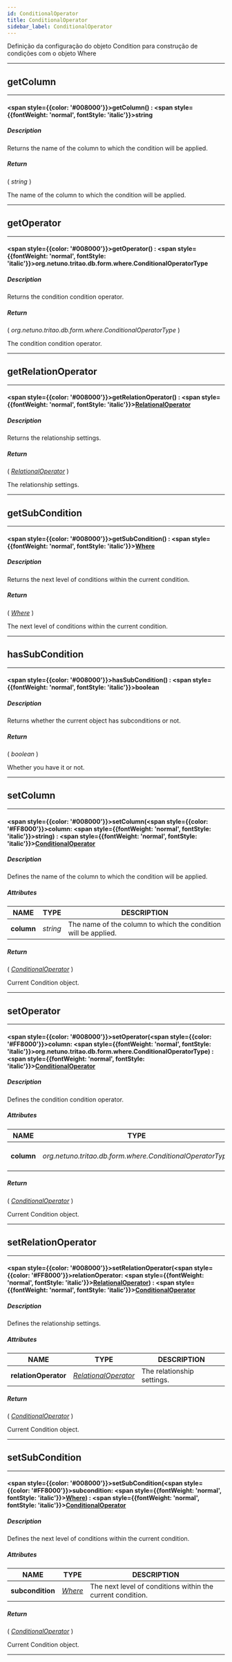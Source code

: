 ```yaml
---
id: ConditionalOperator
title: ConditionalOperator
sidebar_label: ConditionalOperator
---
```


Definição da configuração do objeto Condition para construção de condições com o objeto Where

---

## getColumn

---

#### <span style={{color: '#008000'}}>getColumn</span>() : <span style={{fontWeight: 'normal', fontStyle: 'italic'}}>string</span>
##### Description

Returns the name of the column to which the condition will be applied.

##### Return

( _string_ )

The name of the column to which the condition will be applied.

---

## getOperator

---

#### <span style={{color: '#008000'}}>getOperator</span>() : <span style={{fontWeight: 'normal', fontStyle: 'italic'}}>org.netuno.tritao.db.form.where.ConditionalOperatorType</span>
##### Description

Returns the condition condition operator.

##### Return

( _org.netuno.tritao.db.form.where.ConditionalOperatorType_ )

The condition condition operator.

---

## getRelationOperator

---

#### <span style={{color: '#008000'}}>getRelationOperator</span>() : <span style={{fontWeight: 'normal', fontStyle: 'italic'}}>[RelationalOperator](../objects/RelationalOperator)</span>
##### Description

Returns the relationship settings.

##### Return

( _[RelationalOperator](../objects/RelationalOperator)_ )

The relationship settings.

---

## getSubCondition

---

#### <span style={{color: '#008000'}}>getSubCondition</span>() : <span style={{fontWeight: 'normal', fontStyle: 'italic'}}>[Where](../objects/Where)</span>
##### Description

Returns the next level of conditions within the current condition.

##### Return

( _[Where](../objects/Where)_ )

The next level of conditions within the current condition.

---

## hasSubCondition

---

#### <span style={{color: '#008000'}}>hasSubCondition</span>() : <span style={{fontWeight: 'normal', fontStyle: 'italic'}}>boolean</span>
##### Description

Returns whether the current object has subconditions or not.

##### Return

( _boolean_ )

Whether you have it or not.

---

## setColumn

---

#### <span style={{color: '#008000'}}>setColumn</span>(<span style={{color: '#FF8000'}}>column</span>: <span style={{fontWeight: 'normal', fontStyle: 'italic'}}>string</span>) : <span style={{fontWeight: 'normal', fontStyle: 'italic'}}>[ConditionalOperator](../objects/ConditionalOperator)</span>
##### Description

Defines the name of the column to which the condition will be applied.

##### Attributes

| NAME | TYPE | DESCRIPTION |
|---|---|---|
| **column** | _string_ | The name of the column to which the condition will be applied. |

##### Return

( _[ConditionalOperator](../objects/ConditionalOperator)_ )

Current Condition object.

---

## setOperator

---

#### <span style={{color: '#008000'}}>setOperator</span>(<span style={{color: '#FF8000'}}>column</span>: <span style={{fontWeight: 'normal', fontStyle: 'italic'}}>org.netuno.tritao.db.form.where.ConditionalOperatorType</span>) : <span style={{fontWeight: 'normal', fontStyle: 'italic'}}>[ConditionalOperator](../objects/ConditionalOperator)</span>
##### Description

Defines the condition condition operator.

##### Attributes

| NAME | TYPE | DESCRIPTION |
|---|---|---|
| **column** | _org.netuno.tritao.db.form.where.ConditionalOperatorType_ | The condition condition operator. |

##### Return

( _[ConditionalOperator](../objects/ConditionalOperator)_ )

Current Condition object.

---

## setRelationOperator

---

#### <span style={{color: '#008000'}}>setRelationOperator</span>(<span style={{color: '#FF8000'}}>relationOperator</span>: <span style={{fontWeight: 'normal', fontStyle: 'italic'}}>[RelationalOperator](../objects/RelationalOperator)</span>) : <span style={{fontWeight: 'normal', fontStyle: 'italic'}}>[ConditionalOperator](../objects/ConditionalOperator)</span>
##### Description

Defines the relationship settings.

##### Attributes

| NAME | TYPE | DESCRIPTION |
|---|---|---|
| **relationOperator** | _[RelationalOperator](../objects/RelationalOperator)_ | The relationship settings. |

##### Return

( _[ConditionalOperator](../objects/ConditionalOperator)_ )

Current Condition object.

---

## setSubCondition

---

#### <span style={{color: '#008000'}}>setSubCondition</span>(<span style={{color: '#FF8000'}}>subcondition</span>: <span style={{fontWeight: 'normal', fontStyle: 'italic'}}>[Where](../objects/Where)</span>) : <span style={{fontWeight: 'normal', fontStyle: 'italic'}}>[ConditionalOperator](../objects/ConditionalOperator)</span>
##### Description

Defines the next level of conditions within the current condition.

##### Attributes

| NAME | TYPE | DESCRIPTION |
|---|---|---|
| **subcondition** | _[Where](../objects/Where)_ | The next level of conditions within the current condition. |

##### Return

( _[ConditionalOperator](../objects/ConditionalOperator)_ )

Current Condition object.

---

